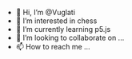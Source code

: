 - 👋 Hi, I’m @Vuglati
- 👀 I’m interested in chess
- 🌱 I’m currently learning p5.js
- 💞️ I’m looking to collaborate on ...
- 📫 How to reach me ...

<!---
Vuglati/Vuglati is a ✨ special ✨ repository because its `README.md` (this file) appears on your GitHub profile.
You can click the Preview link to take a look at your changes.
--->
